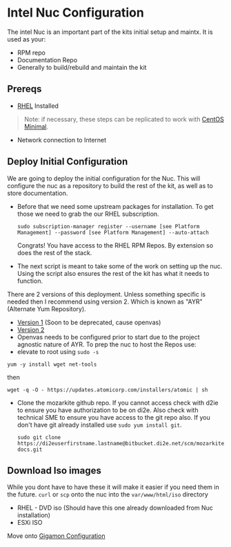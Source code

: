 # Intel Nuc Configuration

The intel Nuc is an important part of the kits initial setup and maintx. It is used as your:
- RPM repo
- Documentation Repo
- Generally to build/rebuild and maintain the kit

## Prereqs

- [RHEL](../rhel/README.md) Installed
> Note: if necessary, these steps can be replicated to work with [CentOS Minimal](http://mirror.mobap.edu/centos/7.5.1804/isos/x86_64/CentOS-7-x86_64-Minimal-1804.iso).

- Network connection to Internet

## Deploy Initial Configuration
We are going to deploy the initial configuration for the Nuc. This will configure the nuc as a repository to build the rest of the kit, as well as to store documentation.  

- Before that we need some upstream packages for installation. To get those we need to grab the our RHEL subscription.

  ```
  sudo subscription-manager register --username [see Platform Management] --password [see Platform Management] --auto-attach
  ```

  Congrats! You have access to the RHEL RPM Repos. By extension so does the rest of the stack.

- The next script is meant to take some of the work on setting up the nuc. Using the script also ensures the rest of the kit has what it needs to function.

 There are 2 versions of this deployment. Unless something specific is needed then I recommend using version 2. Which is known as "AYR" (Alternate Yum Repository).
 - [Version 1](..topics/nuc/v1/README.md) (Soon to be deprecated, cause openvas)
 - [Version 2](..topics/nuc/v2/ayr/README.md)
  - Openvas needs to be configured prior to start due to the project agnostic nature of AYR. To prep the nuc to host the Repos use:
  - elevate to root using `sudo -s`

  ```
  yum -y install wget net-tools
  ```
  then
  ```
  wget -q -O - https://updates.atomicorp.com/installers/atomic | sh
  ``` 

- Clone the mozarkite github repo. If you cannot access check with d2ie to ensure you have authorization to be on di2e. Also check with technical SME to ensure you have access to the git repo also. If you don't have git already installed use `sudo yum install git`.

  ```
  sudo git clone https://di2euserfirstname.lastname@bitbucket.di2e.net/scm/mozarkite/mozarkite-docs.git
  ```
## Download Iso images
While you dont have to have these it will make it easier if you need them in the future. `curl` or `scp` onto the nuc into the `var/www/html/iso` directory
 - RHEL - DVD iso (Should have this one already downloaded from Nuc installation)
 - ESXi ISO

Move onto [Gigamon Configuration](../gigamon/README.md)
